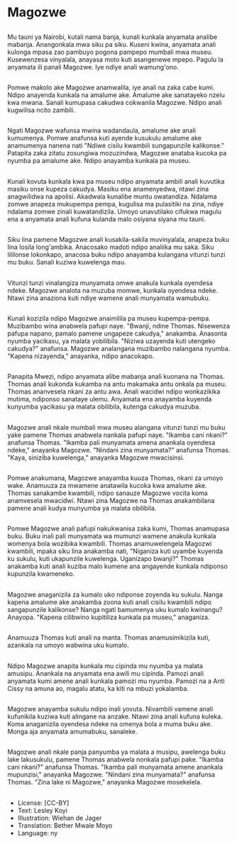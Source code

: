 # Magozwe

##
Mu tauni ya Nairobi, kutali nama banja, kunali kunkala anyamata analibe mabanja. Anangonkala mwa siku pa siku. Kuseni kwina, anyamata anali kulonga mpasa zao pambuyo pogona pampepo mumbali mwa museu. Kusewenzesa vinyalala, anayasa moto kuti asangenewe mpepo. Pagulu la anyamata ili panali Magozwe. Iye ndiye anali wamung'ono.

##
Pomwe makolo ake Magozwe anamwalila, iye anali na zaka cabe kumi. Ndipo anayenda kunkala na amalume ake. Amalume ake sanatayeko nzelu kwa mwana. Sanali kumupasa cakudwa cokwanila Magozwe. Ndipo anali kugwilisa ncito zambili.

##
Ngati Magozwe wafunsa mwina wadandaula, amalume ake anali kumumenya. Pomwe anafunsa kuti ayende kusukulu amalume ake anamumenya nanena nati "Ndiwe cisilu kwambili sungapunzile kalikonse." Patapita zaka zitatu zosungiwa mozuzindwa, Magozwe anataba kucoka pa nyumba pa amalume ake. Ndipo anayamba kunkala pa museu.

##
Kunali kovuta kunkala kwa pa museu ndipo anyamata ambili anali kuvutika masiku onse kupeza cakudya. Masiku ena anamenyedwa, ntawi zina anagwilidwa na apolisi. Akadwala kunalibe muntu owatandiza. Ndalama zomwe anapeza mukupempa pempa, kugulisa ma pulasitiki na zina, ndiye ndalama zomwe zinali kuwatandizila. Umoyo unavutilako cifukwa magulu ena a anyamata anali kufuna kulanda malo osiyana siyana mu tauni.

##
Siku lina pamene Magozwe anali kusakila-sakila muvinyalala, anapeza buku lina losila long'ambika. Anacosako madoti ndipo analiika mu saka. Siku lililonse lokonkapo, anacosa buku ndipo anayamba kulangana vitunzi tunzi mu buku. Sanali kuziwa kuwelenga mau.

##
Vitunzi tunzi vinalangiza munyamata omwe anakula kunkala oyendesa ndeke. Magozwe analota na muzuba momwe, kunkala oyendesa ndeke. Ntawi zina anaziona kuti ndiye wamene anali munyamata wamubuku.

##
Kunali kozizila ndipo Magozwe anaimilila pa museu kupempa-pempa. Muzibambo wina anabwela pafupi naye. "Bwanji, ndine Thomas. Nisewenza pafupa napano, pamalo pamene ungapeze cakudya," anakamba. Anasonta nyumba yacikasu, ya malata yobilibila. "Niziwa uzayenda kuti utengeko cakudya?" anafunsa. Magozwe analangana muzibambo nalangana nyumba. "Kapena nizayenda," anayanka, ndipo anacokapo.

##
Panapita Mwezi, ndipo anyamata alibe mabanja anali kuonana na Thomas. Thomas anali kukonda kukamba na antu makamaka antu onkala pa museu. Thomas ananvesela nkani za antu awa. Anali wacidwi ndipo wonkazikika mutima, ndiponso sanataye ulemu. Anyamata ena anayamba kuyenda kunyumba yacikasu ya malata obilibila, kutenga cakudya muzuba.

##
Magozwe anali nkale mumbali mwa museu alangana vitunzi tunzi mu buku yake pamene Thomas anabwela nankala pafupi naye. "Ikamba cani nkani?" anafunsa Thomas. "Ikamba pali munyamata amena anankala oyendesa ndeke," anayanka Magozwe. "Nindani zina munyamata?" anafunsa Thomas. "Kaya, siniziba kuwelenga," anayanka Magozwe mwacisinsi.

##
Pomwe anakumana, Magozwe anayamba kuuza Thomas, nkani za umoyo wake. Anamuuza za mwamene anatawila kucoka kwa amalume ake. Thomas sanakambe kwambili, ndipo sanauze Magozwe vocita koma anamvesela mwacidwi. Ntawi zina Magozwe na Thomas anakambilana pamene anali kudya munyumba ya malata obilibila.

##
Pomwe Magozwe anali pafupi nakukwanisa zaka kumi, Thomas anamupasa buku. Buku inali pali munyamata wa mumunzi wamene anakula kunkala womenya bola wozibika kwambili. Thomas anamuwelengela Magozwi kwambili, mpaka siku lina anakamba nati, "Niganiza kuti uyambe kuyenda ku sukulu, kuti ukapunzile kuwelenga. Uganizapo bwanji?" Thomas anakamba kuti anali kuziba malo kumene ana angayende kunkala ndiponso kupunzila kwameneko.

##
Magozwe anaganizila za kumalo uko ndiponse zoyenda ku sukulu. Nanga kapena amalume ake anakamba zoona kuti anali cisilu kwambili ndipo sangapunzile kalikonse? Nanga ngati bamumenya uku kumalo kwinangu? Anayopa. "Kapena cilibwino kupitiliza kunkala pa museu," anaganiza.

##
Anamuuza Thomas kuti anali na manta. Thomas anamusimikizila kuti, azankala na umoyo wabwina uku kumalo.

##
Ndipo Magozwe anapita kunkala mu cipinda mu nyumba ya malata amusipu. Anankala na anyamata ena awili mu cipinda. Pamozi anali anyamata kumi amene anali kunkala pamozi mu nyumba. Pamozi na a Anti Cissy na amuna ao, magalu atatu, ka kiti na mbuzi yokalamba.

##
Magozwe anayamba sukulu ndipo inali yovuta. Nivambili vamene anali kufunikila kuziwa kuti alingane na anzake. Ntawi zina anali kufuna kuleka. Koma anaganizila oyendesa ndeke na omenya bola a muma buku ake. Monga aja anyamata amumabuku, sanaleke.

##
Magozwe anali nkale panja panyumba ya malata a musipu, awelenga buku lake lakusukulu, pamene Thomas anabwela nonkala pafupi pake. "Ikamba cani nkani?" anafunsa Thomas. "Ikamba pali munyamata amene anankala mupunzisi," anayanka Magozwe. "Nindani zina munyamata?" anafunsa Thomas. "Zina lake ni Magozwe," anayanka Magozwe mosekelela.

##
* License: [CC-BY]
* Text: Lesley Koyi
* Illustration: Wiehan de Jager
* Translation: Bether Mwale Moyo
* Language: ny
